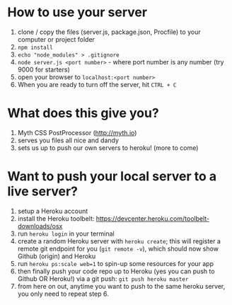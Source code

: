 # How to use your server
1. clone / copy the files (server.js, package.json, Procfile) to your computer or project folder
2. `npm install`
3. `echo "node_modules" > .gitignore`
4. `node server.js <port number>` - where port number is any number (try 9000 for starters)
5. open your browser to `localhost:<port number>`
5. When you are ready to turn off the server, hit `CTRL + C`

# What does this give you?
1. Myth CSS PostProcessor (http://myth.io)
2. serves you files all nice and dandy
3. sets us up to push our own servers to heroku! (more to come)

# Want to push your local server to a live server?
1. setup a Heroku account
2. install the Heroku toolbelt: https://devcenter.heroku.com/toolbelt-downloads/osx
3. run `heroku login` in your terminal
4. create a random Heroku server with `heroku create`; this will register a remote git endpoint for you (`git remote -v`), which should now show Github (origin) and Heroku
5. run `heroku ps:scale web=1` to spin-up some resources for your app
6. then finally push your code repo up to Heroku (yes you can push to Github OR Heroku!) via a git push: `git push heroku master`
7. from here on out, anytime you want to push to the same heroku server, you only need to repeat step 6.